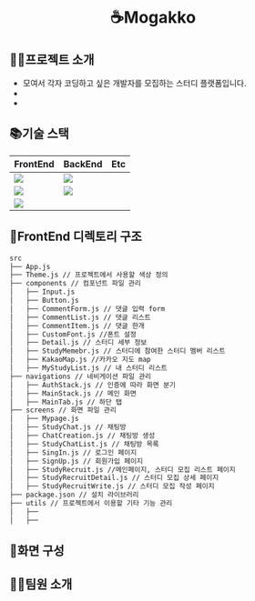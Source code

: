 <div align="center"><h1> ☕Mogakko </h1></div>

## 🙋‍♀️프로젝트 소개
+ 모여서 각자 코딩하고 싶은 개발자를 모집하는 스터디 플랫폼입니다.
+
+

## 📚기술 스택
|FrontEnd|BackEnd|Etc|
|------|---|---|
|<img src="https://img.shields.io/badge/React Native-61DAFB?style=flat-square&logo=React&logoColor=black"/>|<img src="https://img.shields.io/badge/Spring-6DB33F?style=flat-square&logo=Spring&logoColor=white"/>|
|<img src="https://img.shields.io/badge/Expo-000000?style=flat-square&logo=Expo&logoColor=white"/>|<img src="https://img.shields.io/badge/socket.io-010101?style=flat-square&logo=socket.io&logoColor=white">||
|<img src="https://img.shields.io/badge/styled components-DB7093?style=flat-square&logo=styled-components&logoColor=white"/>|||
## 📂FrontEnd 디렉토리 구조
```bash
src
├── App.js
├── Theme.js // 프로젝트에서 사용할 색상 정의
├── components // 컴포넌트 파일 관리
│   ├── Input.js 
│   ├── Button.js 
│   ├── CommentForm.js // 댓글 입력 form
│   ├── CommentList.js // 댓글 리스트
│   ├── CommentItem.js // 댓글 한개
│   ├── CustomFont.js //폰트 설정
│   ├── Detail.js // 스터디 세부 정보
│   ├── StudyMemebr.js // 스터디에 참여한 스터디 멤버 리스트
│   ├── KakaoMap.js //카카오 지도 map
│   ├── MyStudyList.js // 내 스터디 리스트
├── navigations // 네비게이션 파일 관리
│   ├── AuthStack.js // 인증에 따라 화면 분기
│   ├── MainStack.js // 메인 화면
│   ├── MainTab.js // 하단 탭
├── screens // 화면 파일 관리
│   ├── Mypage.js 
│   ├── StudyChat.js // 채팅방
│   ├── ChatCreation.js // 채팅방 생성
│   ├── StudyChatList.js // 채팅방 목록
│   ├── SingIn.js // 로그인 페이지
│   ├── SignUp.js // 회원가입 페이지
│   ├── StudyRecruit.js //메인페이지, 스터디 모집 리스트 페이지
│   ├── StudyRecruitDetail.js // 스터디 모집 상세 페이지
│   ├── StudyRecruitWrite.js // 스터디 모집 작성 페이지
├── package.json // 설치 라이브러리
├── utils // 프로젝트에서 이용할 기타 기능 관리
│   ├── 
│   ├── 
``` 
## 🎨화면 구성
## 👩‍💻팀원 소개
